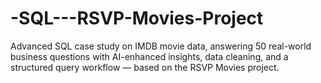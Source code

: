 # -SQL---RSVP-Movies-Project
Advanced SQL case study on IMDB movie data, answering 50 real-world business questions with AI-enhanced insights, data cleaning, and a structured query workflow — based on the RSVP Movies project.
